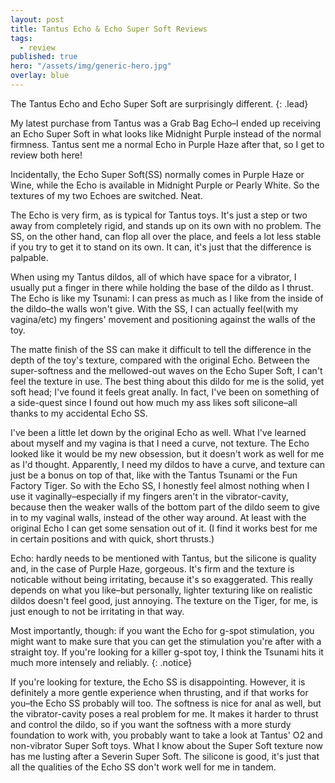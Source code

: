 ```yaml
---
layout: post
title: Tantus Echo & Echo Super Soft Reviews
tags:
  - review
published: true
hero: "/assets/img/generic-hero.jpg"
overlay: blue
---
```

The Tantus Echo and Echo Super Soft are surprisingly different.
{: .lead}

My latest purchase from Tantus was a Grab Bag Echo–I ended up receiving an Echo Super Soft in what looks like Midnight Purple instead of the normal firmness. Tantus sent me a normal Echo in Purple Haze after that, so I get to review both here!

<!--break-->

Incidentally, the Echo Super Soft(SS) normally comes in Purple Haze or Wine, while the Echo is available in Midnight Purple or Pearly White. So the textures of my two Echoes are switched. Neat.

The Echo is very firm, as is typical for Tantus toys. It's just a step or two away from completely rigid, and stands up on its own with no problem. The SS, on the other hand, can flop all over the place, and feels a lot less stable if you try to get it to stand on its own. It can, it's just that the difference is palpable. 

When using my Tantus dildos, all of which have space for a vibrator, I usually put a finger in there while holding the base of the dildo as I thrust. The Echo is like my Tsunami: I can press as much as I like from the inside of the dildo–the walls won't give. With the SS, I can actually feel(with my vagina/etc) my fingers' movement and positioning against the walls of the toy.

The matte finish of the SS can make it difficult to tell the difference in the depth of the toy's texture, compared with the original Echo. Between the super-softness and the mellowed-out waves on the Echo Super Soft, I can't feel the texture in use. The best thing about this dildo for me is the solid, yet soft head; I've found it feels great anally. In fact, I've been on something of a side-quest since I found out how much my ass likes soft silicone–all thanks to my accidental Echo SS.

I've been a little let down by the original Echo as well. What I've learned about myself and my vagina is that I need a curve, not texture. The Echo looked like it would be my new obsession, but it doesn't work as well for me as I'd thought. Apparently, I need my dildos to have a curve, and texture can just be a bonus on top of that, like with the Tantus Tsunami or the Fun Factory Tiger. So with the Echo SS, I honestly feel almost nothing when I use it vaginally–especially if my fingers aren't in the vibrator-cavity, because then the weaker walls of the bottom part of the dildo seem to give in to my vaginal walls, instead of the other way around. At least with the original Echo I can get some sensation out of it. (I find it works best for me in certain positions and with quick, short thrusts.)

Echo: hardly needs to be mentioned with Tantus, but the silicone is quality and, in the case of Purple Haze, gorgeous. It's firm and the texture is noticable without being irritating, because it's so exaggerated. This really depends on what you like–but personally, lighter texturing like on realistic dildos doesn't feel good, just annoying. The texture on the Tiger, for me, is just enough to not be irritating in that way.

Most importantly, though: if you want the Echo for g-spot stimulation, you might want to make sure that you can get the stimulation you're after with a straight toy. If you're looking for a killer g-spot toy, I think the Tsunami hits it much more intensely and reliably. 
{: .notice}

If you're looking for texture, the Echo SS is disappointing. However, it is definitely a more gentle experience when thrusting, and if that works for you–the Echo SS probably will too. The softness is nice for anal as well, but the vibrator-cavity poses a real problem for me. It makes it harder to thrust and control the dildo, so if you want the softness with a more sturdy foundation to work with, you probably want to take a look at Tantus' O2 and non-vibrator Super Soft toys. What I know about the Super Soft texture now has me lusting after a Severin Super Soft. The silicone is good, it's just that all the qualities of the Echo SS don't work well for me in tandem.
